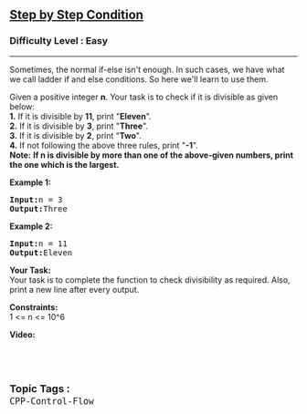 <h2><a href="https://www.geeksforgeeks.org/problems/step-by-step-condition/1?page=1&category=CPP-Control-Flow&sortBy=submissions">Step by Step Condition</a></h2><h3>Difficulty Level : Easy</h3><hr><div class="problems_problem_content__Xm_eO"><p>Sometimes, the normal if-else isn't enough. In such cases, we have what we call ladder if and else conditions. So here we'll learn to use them.</p>

<p>Given a positive integer <strong>n</strong>. Your task is to check if it is divisible as given below:<br>
<strong>1.</strong> If it is divisible by <strong>11</strong>, print "<strong>Eleven</strong>".<br>
<strong>2.</strong> If it is divisible by <strong>3</strong>, print "<strong>Three</strong>".<br>
<strong>3.</strong> If it is divisible by <strong>2</strong>, print "<strong>Two</strong>".<br>
<strong>4.</strong> If not following the above three rules, print "<strong>-1</strong>".<br>
<strong>Note:</strong> <strong>If n is divisible by more than one of the above-given numbers, print the one which is the&nbsp;largest.</strong></p>

<p><strong>Example 1:</strong></p>

<pre><strong>Input:</strong>n = 3
<strong>Output:</strong>Three</pre>

<p><strong>Example 2:</strong></p>

<pre><strong>Input:</strong>n = 11
<strong>Output:</strong>Eleven</pre>

<p><strong>Your Task:</strong><br>
Your task is to complete the function to check divisibility as required. Also, print a new line after every output.</p>

<p><strong>Constraints:</strong><br>
1 &lt;= n &lt;= 10^6</p>

<p><strong>Video:</strong></p>

<p>&nbsp;</p>
</div><br><p><span style=font-size:18px><strong>Topic Tags : </strong><br><code>CPP-Control-Flow</code>&nbsp;